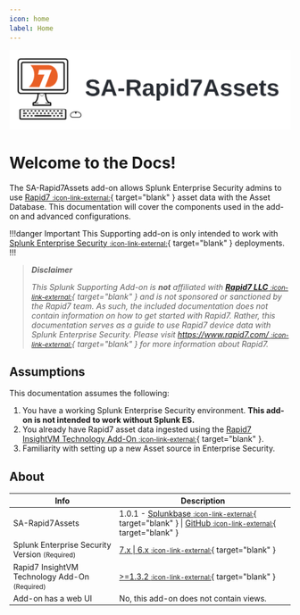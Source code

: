 ```yaml
---
icon: home
label: Home
---
```


![](static/sa-rapid7-hero.webp)

# Welcome to the Docs!

The SA-Rapid7Assets add-on allows Splunk Enterprise Security admins to use [Rapid7 <small>:icon-link-external:</small>][r7]{ target="blank" } asset data with the Asset Database. This documentation will cover the components used in the add-on and advanced configurations. 

!!!danger Important
This Supporting add-on is only intended to work with [Splunk Enterprise Security <small>:icon-link-external:</small>](https://splunkbase.splunk.com/app/263){ target="blank" } deployments.
!!!

> __*Disclaimer*__
> 
> *This Splunk Supporting Add-on is __not__ affiliated with [__Rapid7 LLC__ <small>:icon-link-external:</small>][r7]{ target="blank" } and is not sponsored or sanctioned by the Rapid7 team. As such, the included documentation does not contain information on how to get started with Rapid7. Rather, this documentation serves as a guide to use Rapid7 device data with Splunk Enterprise Security. Please visit [https://www.rapid7.com/ <small>:icon-link-external:</small>][r7]{ target="blank" } for more information about Rapid7.*

## Assumptions

This documentation assumes the following:

1. You have a working Splunk Enterprise Security environment. __This add-on is not intended to work without Splunk ES.__
2. You already have Rapid7 asset data ingested using the [Rapid7 InsightVM Technology Add-On <small>:icon-link-external:</small>](https://splunkbase.splunk.com/app/5097){ target="blank" }.
3. Familiarity with setting up a new Asset source in Enterprise Security.

## About

Info | Description
------|----------
SA-Rapid7Assets | 1.0.1 - [Splunkbase <small>:icon-link-external:</small>](https://splunkbase.splunk.com/app/7025){ target="blank" } \| [GitHub <small>:icon-link-external:</small>](https://github.com/ZachChristensen28/SA-Rapid7Assets/releases/){ target="blank" }
Splunk Enterprise Security Version <small>(Required)</small> | [7.x \| 6.x <small>:icon-link-external:</small>](https://splunkbase.splunk.com/app/263){ target="blank" }
Rapid7 InsightVM Technology Add-On <small>(Required)</small> | [>=1.3.2 <small>:icon-link-external:</small>](https://splunkbase.splunk.com/app/5097){ target="blank" }
Add-on has a web UI | No, this add-on does not contain views.

[r7]: https://www.rapid7.com/
